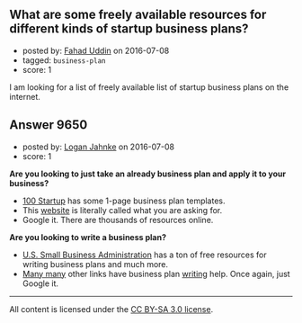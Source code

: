 ## What are some freely available resources for different kinds of startup business plans?

- posted by: [Fahad Uddin](https://stackexchange.com/users/160083/fahad-uddin) on 2016-07-08
- tagged: `business-plan`
- score: 1

<p>I am looking for a list of freely available list of startup business plans on the internet.</p>



## Answer 9650

- posted by: [Logan Jahnke](https://stackexchange.com/users/5204404/logan-jahnke) on 2016-07-08
- score: 1

<p><strong>Are you looking to just take an already business plan and apply it to your business?</strong></p>

<ul>
<li><a href="http://100startup.com/#resources" rel="nofollow">100 Startup</a> has some 1-page business plan templates.</li>
<li>This <a href="https://www.businessplantemplate.net/" rel="nofollow">website</a> is literally called what you are asking for.</li>
<li>Google it. There are thousands of resources online.</li>
</ul>

<p><strong>Are you looking to write a business plan?</strong></p>

<ul>
<li><a href="https://www.sba.gov/starting-business/write-your-business-plan" rel="nofollow">U.S. Small Business Administration</a> has a ton of free resources for writing business plans and much more.</li>
<li><a href="http://sbinformation.about.com/od/businessplans/tp/business-plan-help.htm" rel="nofollow">Many many</a> other links have business plan <a href="http://articles.bplans.com/writing-a-business-plan/" rel="nofollow">writing</a> help. Once again, just Google it.</li>
</ul>




---

All content is licensed under the [CC BY-SA 3.0 license](https://creativecommons.org/licenses/by-sa/3.0/).
